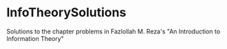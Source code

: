 # InfoTheorySolutions
Solutions to the chapter problems in Fazlollah M. Reza's "An Introduction to Information Theory"
